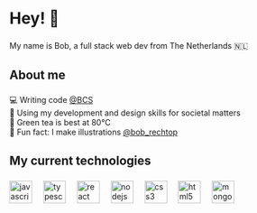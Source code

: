 <h1 align="left">Hey! 🕺</h1>

###

<p align="left">My name is Bob, a full stack web dev from The Netherlands 🇳🇱</p>

###

<h2 align="left">About me</h2>

###

<p align="left">
  💻 Writing code <a href="https://www.basiscloudsolutions.com/">@BCS</a> <br>
  🤲 Using my development and design skills for societal matters<br>
  🍵 Green tea is best at 80°C   <br>
  🎨 Fun fact: I make illustrations <a href="https://www.instagram.com/bob_rechtop/">@bob_rechtop</a>  
</p>

###

<h2 align="left">My current technologies</h2>

###

<div align="left">
  <img src="https://cdn.jsdelivr.net/gh/devicons/devicon/icons/javascript/javascript-original.svg" height="40" alt="javascript logo"  />
  <img width="12" />
  <img src="https://cdn.jsdelivr.net/gh/devicons/devicon/icons/typescript/typescript-original.svg" height="40" alt="typescript logo"  />
  <img width="12" />
  <img src="https://cdn.jsdelivr.net/gh/devicons/devicon/icons/react/react-original.svg" height="40" alt="react logo"  />
  <img width="12" />
  <img src="https://cdn.jsdelivr.net/gh/devicons/devicon/icons/nodejs/nodejs-original.svg" height="40" alt="nodejs logo"  />
  <img width="12" />
  <img src="https://cdn.jsdelivr.net/gh/devicons/devicon/icons/css3/css3-original.svg" height="40" alt="css3 logo"  />
  <img width="12" />
  <img src="https://cdn.jsdelivr.net/gh/devicons/devicon/icons/html5/html5-original.svg" height="40" alt="html5 logo"  />
  <img width="12" />
  <img src="https://cdn.jsdelivr.net/gh/devicons/devicon/icons/mongodb/mongodb-original.svg" height="40" alt="mongodb logo"  />
</div>

###

